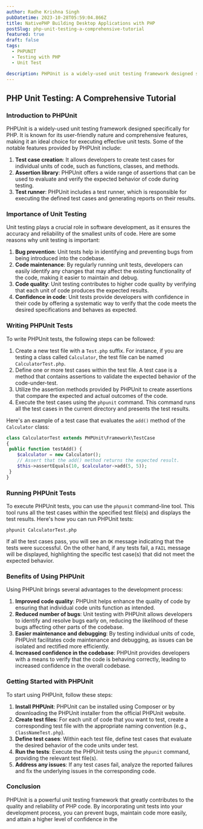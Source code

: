 ```yaml
---
author: Radhe Krishna Singh
pubDatetime: 2023-10-28T05:59:04.866Z
title: NativePHP Building Desktop Applications with PHP
postSlug: php-unit-testing-a-comprehensive-tutorial
featured: true
draft: false
tags:
  - PHPUNIT
  - Testing with PHP
  - Unit Test

description: PHPUnit is a widely-used unit testing framework designed specifically for PHP. It is known for its user-friendly nature and comprehensive features, making it an ideal choice for executing effective unit tests
---
```


## PHP Unit Testing: A Comprehensive Tutorial

### Introduction to PHPUnit

PHPUnit is a widely-used unit testing framework designed specifically for PHP. It is known for its user-friendly nature and comprehensive features, making it an ideal choice for executing effective unit tests. Some of the notable features provided by PHPUnit include:

1.  **Test case creation**: It allows developers to create test cases for individual units of code, such as functions, classes, and methods.
2.  **Assertion library**: PHPUnit offers a wide range of assertions that can be used to evaluate and verify the expected behavior of code during testing.
3.  **Test runner**: PHPUnit includes a test runner, which is responsible for executing the defined test cases and generating reports on their results.

### Importance of Unit Testing

Unit testing plays a crucial role in software development, as it ensures the accuracy and reliability of the smallest units of code. Here are some reasons why unit testing is important:

1.  **Bug prevention**: Unit tests help in identifying and preventing bugs from being introduced into the codebase.
2.  **Code maintenance**: By regularly running unit tests, developers can easily identify any changes that may affect the existing functionality of the code, making it easier to maintain and debug.
3.  **Code quality**: Unit testing contributes to higher code quality by verifying that each unit of code produces the expected results.
4.  **Confidence in code**: Unit tests provide developers with confidence in their code by offering a systematic way to verify that the code meets the desired specifications and behaves as expected.

### Writing PHPUnit Tests

To write PHPUnit tests, the following steps can be followed:

1.  Create a new test file with a `Test.php` suffix. For instance, if you are testing a class called `Calculator`, the test file can be named `CalculatorTest.php`.
2.  Define one or more test cases within the test file. A test case is a method that contains assertions to validate the expected behavior of the code-under-test.
3.  Utilize the assertion methods provided by PHPUnit to create assertions that compare the expected and actual outcomes of the code.
4.  Execute the test cases using the `phpunit` command. This command runs all the test cases in the current directory and presents the test results.

Here's an example of a test case that evaluates the `add()` method of the `Calculator` class:

```php
class CalculatorTest extends PHPUnit\Framework\TestCase
{
 public function testAdd() {
    $calculator = new Calculator();
    // Assert that the add() method returns the expected result.
    $this->assertEquals(10, $calculator->add(5, 5));
 }
}
```

### Running PHPUnit Tests

To execute PHPUnit tests, you can use the `phpunit` command-line tool. This tool runs all the test cases within the specified test file(s) and displays the test results. Here's how you can run PHPUnit tests:

`phpunit CalculatorTest.php`

If all the test cases pass, you will see an `OK` message indicating that the tests were successful. On the other hand, if any tests fail, a `FAIL` message will be displayed, highlighting the specific test case(s) that did not meet the expected behavior.

### Benefits of Using PHPUnit

Using PHPUnit brings several advantages to the development process:

1.  **Improved code quality**: PHPUnit helps enhance the quality of code by ensuring that individual code units function as intended.
2.  **Reduced number of bugs**: Unit testing with PHPUnit allows developers to identify and resolve bugs early on, reducing the likelihood of these bugs affecting other parts of the codebase.
3.  **Easier maintenance and debugging**: By testing individual units of code, PHPUnit facilitates code maintenance and debugging, as issues can be isolated and rectified more efficiently.
4.  **Increased confidence in the codebase**: PHPUnit provides developers with a means to verify that the code is behaving correctly, leading to increased confidence in the overall codebase.

### Getting Started with PHPUnit

To start using PHPUnit, follow these steps:

1.  **Install PHPUnit**: PHPUnit can be installed using Composer or by downloading the PHPUnit installer from the official PHPUnit website.
2.  **Create test files**: For each unit of code that you want to test, create a corresponding test file with the appropriate naming convention (e.g., `ClassNameTest.php`).
3.  **Define test cases**: Within each test file, define test cases that evaluate the desired behavior of the code units under test.
4.  **Run the tests**: Execute the PHPUnit tests using the `phpunit` command, providing the relevant test file(s).
5.  **Address any issues**: If any test cases fail, analyze the reported failures and fix the underlying issues in the corresponding code.

### Conclusion

PHPUnit is a powerful unit testing framework that greatly contributes to the quality and reliability of PHP code. By incorporating unit tests into your development process, you can prevent bugs, maintain code more easily, and attain a higher level of confidence in the
